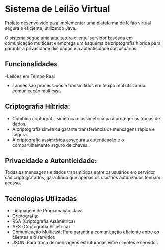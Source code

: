 # Sistema de Leilão Virtual
Projeto desenvolvido para implementar uma plataforma de leilão virtual segura e eficiente, utilizando Java. 

O sistema segue uma arquitetura cliente-servidor baseada em comunicação multicast e emprega um esquema de criptografia híbrida para garantir a privacidade dos dados e a autenticidade dos usuários.

## Funcionalidades
-Leilões em Tempo Real:
- Lances são processados e transmitidos em tempo real utilizando comunicação multicast.

## Criptografia Híbrida:
- Combina criptografia simétrica e assimétrica para proteger as trocas de dados.
- A criptografia simétrica garante transferência de mensagens rápida e segura.
- A criptografia assimétrica assegura a autenticação e o compartilhamento seguro de chaves.

## Privacidade e Autenticidade:
Todas as mensagens e dados transmitidos entre os usuários e o servidor são criptografados, garantindo que apenas os usuários autorizados tenham acesso.

## Tecnologias Utilizadas
- Linguagem de Programação: Java
- Criptografia:
- RSA (Criptografia Assimétrica)
- AES (Criptografia Simétrica)
- Comunicação Multicast: Para garantir a comunicação eficiente entre os clientes e o servidor.
- JSON: Para troca de mensagens estruturadas entre clientes e servidor.
